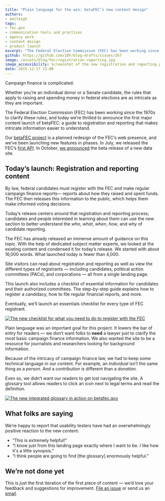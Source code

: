 ```yaml
---
title: "Plain language for the win: betaFEC’s new content design"
authors:
- emileigh
tags:
- fec.gov
- communication tools and practices
- agency work
- content design
- product launch
excerpt: "The Federal Election Commission (FEC) has been working since the 1970s to clarify the rules for raising and spending money in federal elections, and today we’re thrilled to announce the first major content launch of betaFEC: a guide to registration and reporting that makes intricate information easier to understand."
github: https://github.com/18F/blog-drafts/issues/267
image: /assets/blog/fec/registration-reporting.jpg
image_accessibility: Screenshot of the new registration and reporting page
date: 2015-12-17 12:00
---
```


Campaign finance is complicated.

Whether you’re an individual donor or a Senate candidate, the rules that apply to raising and spending money in federal elections are as intricate as they are important.

The Federal Election Commission (FEC) has been working since the 1970s to clarify these rules, and today we’re thrilled to announce the first major content launch of betaFEC: a guide to registration and reporting that makes intricate information easier to understand.

Our [betaFEC project](http://beta.fec.gov) is a planned redesign of the FEC’s web presence, and we’ve been launching new features in phases. In July, we released the FEC’s [first API](https://18f.gsa.gov/2015/07/08/openfec-api/). In October, [we announced](https://18f.gsa.gov/2015/10/29/welcome-to-betafec/) the beta release of a new data site.

Today’s launch: Registration and reporting content
--------------------------------------------------

By law, federal candidates must register with the FEC and make regular campaign finance reports— reports about how they raised and spent funds. The FEC then releases this information to the public, which helps them make informed voting decisions.

Today’s release centers around that registration and reporting process; candidates and people interested in learning about them can use the new section to better understand the *who*, *what*, *when*, *how*, and *why* of candidate reporting.

The FEC has already released an immense amount of guidance on this topic. With the help of dedicated subject matter experts, we looked at the existing content and condensed it for today’s release. We started with about 16,000 words. What launched today is fewer than 4,000.

Site visitors can read about registration and reporting as well as view the different types of registrants — including candidates, political action committees (PACs), and corporations — all from a single landing page.

This launch also includes a checklist of essential information for candidates and their authorized committees. The step-by-step guide explains how to register a candidacy, how to file regular financial reports, and more.

Eventually, we’ll launch an essentials checklist for every type of FEC registrant.

[![The new checklist for what you need to do to register with the FEC]({{site.baseurl}}/assets/blog/fec/checklist.jpg)](https://beta.fec.gov/registration-and-reporting/essentials-house-and-senate-candidates-and-committees/)

Plain language was an important goal for this project. It lowers the bar of entry for readers — we don’t want folks to **need** a lawyer just to clarify the most basic campaign finance information. We also wanted the site to be a resource for journalists and researchers looking for background information.

Because of the intricacy of campaign finance law, we had to keep some technical language in our content. For example, an *individual* isn’t the same thing as a *person.* And a *contribution* is different than a *donation.*

Even so, we didn’t want our readers to get lost navigating the site. A glossary tool allows readers to click an icon next to legal terms and read the definition.

[![The new integrated glossary in action on betafec.gov]({{site.baseurl}}/assets/blog/fec/glossary.jpg)](https://beta.fec.gov/registration-and-reporting/essentials-house-and-senate-candidates-and-committees/)

What folks are saying
---------------------

We’re happy to report that usability testers have had an overwhelmingly positive reaction to the new content:

-   “This is extremely helpful!”
-   “I know just from this landing page exactly where I want to be. I like how it's a little synopsis.”
-   “I think people are going to find [the glossary] enormously helpful.”

We’re not done yet
------------------

This is just the first iteration of the first piece of content — we’d love your feedback and suggestions for improvement. [File an issue](https://github.com/18f/fec/issues) or send us an [email](mailto:betafeedback@fec.gov).
